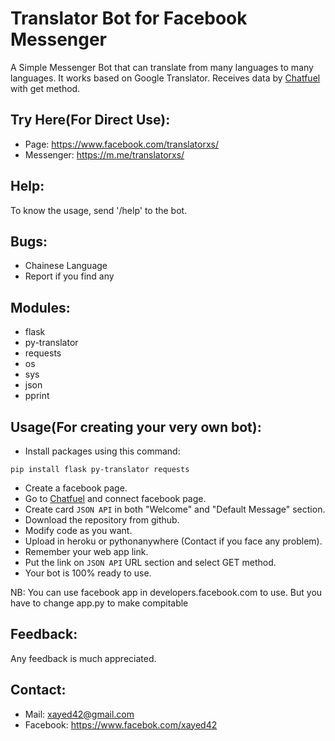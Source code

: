 # Translator Bot for Facebook Messenger

A Simple Messenger Bot that can translate from many languages to many languages. It works based on Google Translator. 
Receives data by [Chatfuel](https://www.chatfuel.com/) with get method.


## Try Here(For Direct Use):
  * Page: https://www.facebook.com/translatorxs/
  * Messenger: https://m.me/translatorxs/


## Help:
To know the usage, send '/help' to the bot.


## Bugs:
  * Chainese Language
  * Report if you find any


## Modules:
  * flask
  * py-translator
  * requests
  * os
  * sys
  * json
  * pprint


## Usage(For creating your very own bot):
  * Install packages using this command:
  ```
  pip install flask py-translator requests
  ```
  * Create a facebook page.
  * Go to [Chatfuel](https://www.chatfuel.com/) and connect facebook page.
  * Create card `JSON API` in both "Welcome" and "Default Message" section.
  * Download the repository from github.
  * Modify code as you want.
  * Upload in heroku or pythonanywhere (Contact if you face any problem).
  * Remember your web app link.
  * Put the link on `JSON API` URL section and select GET method.
  * Your bot is 100% ready to use.
  
  NB: You can use facebook app in developers.facebook.com to use. But you have to change app.py to make compitable 


## Feedback:
Any feedback is much appreciated.


## Contact:
  * Mail: xayed42@gmail.com
  * Facebook: https://www.facebok.com/xayed42
